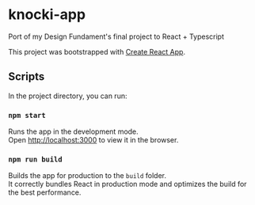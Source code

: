 # knocki-app
Port of my Design Fundament's final project to React + Typescript

This project was bootstrapped with [Create React App](https://github.com/facebook/create-react-app).

## Scripts
In the project directory, you can run:

### `npm start`
Runs the app in the development mode.<br>
Open [http://localhost:3000](http://localhost:3000) to view it in the browser.

### `npm run build`
Builds the app for production to the `build` folder.<br>
It correctly bundles React in production mode and optimizes the build for the best performance.
